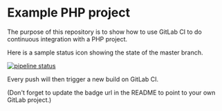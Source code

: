 Example PHP project
===================

The purpose of this repository is to show how to use GitLab CI to do
continuous integration with a PHP project.

Here is a sample status icon showing the state of the master branch.

[![pipeline status](https://gitlab.com/todorvt/Testing/badges/master/pipeline.svg)](https://gitlab.com/todorvt/Testing/commits/master)

Every push will then trigger a new build on GitLab CI.

(Don't forget to update the badge url in the README to point to your own GitLab project.)




